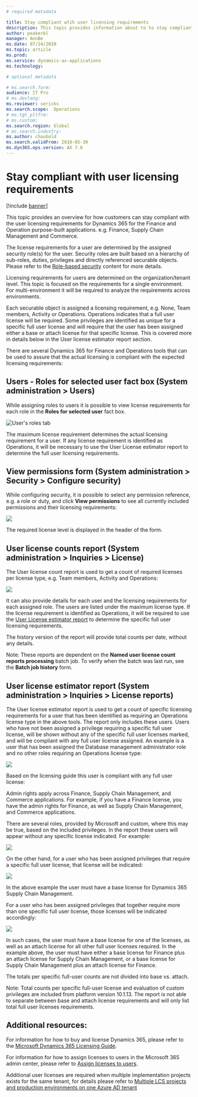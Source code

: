 ```yaml
---
# required metadata

title: Stay compliant wtih user licensing requirements
description: This topic provides information about to to stay compliant with the user licensing requirements for Dynamics 365 Finance and Operations apps.
author: peakerbl 
manager: AnnBe
ms.date: 07/24/2020
ms.topic: article
ms.prod: 
ms.service: dynamics-ax-applications
ms.technology: 

# optional metadata

# ms.search.form:  
audience: IT Pro
# ms.devlang: 
ms.reviewer: sericks
ms.search.scope:  Operations 
# ms.tgt_pltfrm: 
# ms.custom: 
ms.search.region: Global
# ms.search.industry: 
ms.author: chaubold
ms.search.validFrom: 2018-05-30 
ms.dyn365.ops.version: AX 7.0
---
```


# Stay compliant with user licensing requirements

[!include [banner](../includes/banner.md)]

This topic provides an overview for how customers can stay compliant with the user licensing requirements for Dynamics 365 for the Finance and Operation purpose-built applications. e.g. Finance, Supply Chain Management and Commerce.

The license requirements for a user are determined by the assigned security role(s) for the user. Security roles are built based on a hierarchy of sub-roles, duties, privileges and directly referenced securable objects. Please refer to the [Role-based security](https://docs.microsoft.com/en-us/dynamics365/fin-ops-core/dev-itpro/sysadmin/role-based-security) content for more details.

Licensing requirements for users are determined on the organization/tenant level. This topic is focused on the requirements for a single environment. For multi-environment it will be required to analyze the requirements across environments.

Each securable object is assigned a licensing requirement, e.g. None, Team members, Activity or Operations. Operations indicates that a full user license will be required. Some privileges are identified as unique for a specific full user license and will require that the user has been assigned either a base or attach license for that specific license. This is covered more in details below in the User license estimator report section.

There are several Dynamics 365 for Finance and Operations tools that can be used to assure that the actual licensing is compliant with the expected licensing requirements:

## Users - Roles for selected user fact box (System administration > Users)

While assigning roles to users it is possible to view license requirements for each role in the **Roles for selected user** fact box.

  ![User's roles tab](media/.png)

The maximum license requirement determines the actual licensing requirement for a user. If any license requirement is identified as Operations, it will be necessary to use the User License estimator report to determine the full user licensing requirements.

## View permissions form (System administration > Security > Configure security)

While configuring security, it is possible to select any permission reference, e.g. a role or duty, and click **View permissions** to see all currently included permissions and their licensing requirements:

![](RackMultipart20200727-4-1hd145q_html_dd990d8bf2d69a10.png)

The required license level is displayed in the header of the form.

## User license counts report (System administration > Inquiries > License)

The User license count report is used to get a count of required licenses per license type, e.g. Team members, Activity and Operations:

![](RackMultipart20200727-4-1hd145q_html_69fc72f2ee09400c.png)

It can also provide details for each user and the licensing requirements for each assigned role. The users are listed under the maximum license type. If the license requirement is identified as Operations, it will be required to use the [User License estimator report](#UserLicenseEstimatorReport) to determine the specific full user licensing requirements.

The history version of the report will provide total counts per date, without any details.

Note: These reports are dependent on the **Named user license count reports processing** batch job. To verify when the batch was last run, see the **Batch job history** form.

## User license estimator report (System administration > Inquiries > License reports)

The User license estimator report is used to get a count of specific licensing requirements for a user that has been identified as requiring an Operations license type in the above tools. The report only includes these users. Users who have not been assigned a privilege requiring a specific full user license, will be shown without any of the specific full user licenses marked, and will be compliant with any full user license assigned. An example is a user that has been assigned the Database management administrator role and no other roles requiring an Operations license type:

![](RackMultipart20200727-4-1hd145q_html_bcec2c5d638a821e.png)

Based on the licensing guide this user is compliant with any full user license:

Admin rights apply across Finance, Supply Chain Management, and Commerce applications. For example, if you have a Finance license, you have the admin rights for Finance, as well as Supply Chain Management, and Commerce applications.

There are several roles, provided by Microsoft and custom, where this may be true, based on the included privileges. In the report these users will appear without any specific license indicated. For example:

![](RackMultipart20200727-4-1hd145q_html_f0d2ccc736124f30.png)

On the other hand, for a user who has been assigned privileges that require a specific full user license, that license will be indicated:

![](RackMultipart20200727-4-1hd145q_html_cc5aa18f1453d756.png)

In the above example the user must have a base license for Dynamics 365 Supply Chain Management.

For a user who has been assigned privileges that together require more than one specific full user license, those licenses will be indicated accordingly:

![](RackMultipart20200727-4-1hd145q_html_bb5a2ccb2df2c442.png)

In such cases, the user must have a base license for one of the licenses, as well as an attach license for all other full user licenses required. In the example above, the user must have either a base license for Finance plus an attach license for Supply Chain Management, or a base license for Supply Chain Management plus an attach license for Finance.

The totals per specific full-user counts are not divided into base vs. attach.

Note: Total counts per specific full-user license and evaluation of custom privileges are included from platform version 10.1.13. The report is not able to separate between base and attach license requirements and will only list total full user licenses requirements.

## Additional resources:

For information for how to buy and license Dynamics 365, please refer to the [Microsoft Dynamics 365 Licensing Guide](https://go.microsoft.com/fwlink/?LinkId=866544&amp;clcid=0x409).

For information for how to assign licenses to users in the Microsoft 365 admin center, please refer to [Assign licenses to users](https://docs.microsoft.com/en-us/microsoft-365/admin/manage/assign-licenses-to-users?view=o365-worldwide).

Additional user licenses are required when multiple implementation projects exists for the same tenant, for details please refer to [Multiple LCS projects and production environments on one Azure AD tenant](https://docs.microsoft.com/en-us/dynamics365/fin-ops-core/fin-ops/get-started/implement-multiple-projects-aad-tenant#licensing-requirements)
